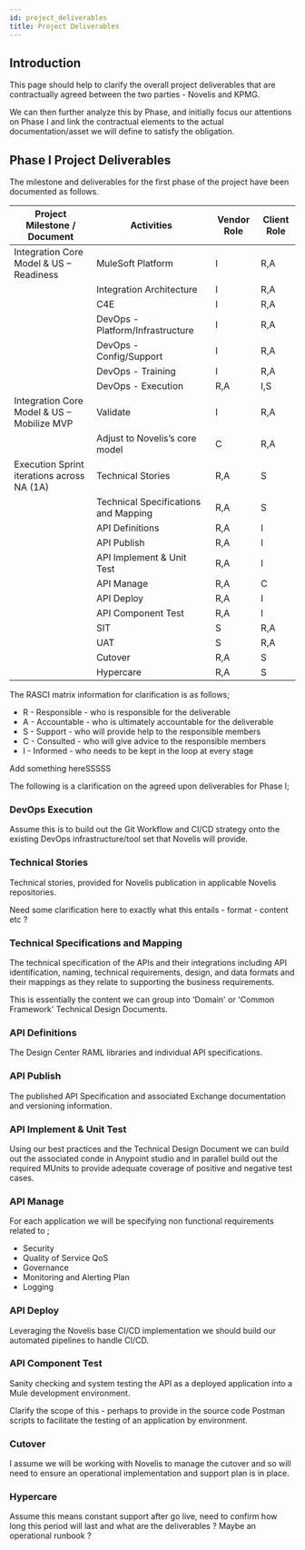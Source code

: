 ```yaml
---
id: project_deliverables
title: Project Deliverables 
---
```


## Introduction

This page should help to clarify the overall project deliverables that are contractually agreed between the two parties - Novelis and KPMG. 

We can then further analyze this by Phase, and initially focus our attentions on Phase I and link the contractual elements to the actual documentation/asset we will define to satisfy the obligation.

## Phase I Project Deliverables

The milestone and deliverables for the first phase of the project have been documented as follows. 

Project Milestone / Document  | Activities                             | Vendor Role | Client Role |
------------------------------|----------------------------------------|-------------|-------------|
Integration Core Model & US – Readiness| MuleSoft Platform             | I           | R,A         |
|                             | Integration Architecture               | I           | R,A         |
|                             | C4E                                    | I           | R,A         |
|                             | DevOps - Platform/Infrastructure       | I           | R,A         |
|                             | DevOps - Config/Support                | I           | R,A         |
|                             | DevOps - Training                      | I           | R,A         |
|                             | DevOps - Execution                     | R,A         | I,S         |
|Integration Core Model & US – Mobilize MVP| Validate                  | I           | R,A         |
|                             | Adjust to Novelis’s core model         | C           | R,A         |
|Execution Sprint iterations across NA (1A) | Technical Stories        | R,A         | S           |
|                             | Technical Specifications and Mapping   | R,A         | S           |           
|                             | API Definitions                        | R,A         | I          |           
|                             | API Publish                            | R,A         | I          |           
|                             | API Implement & Unit Test              | R,A         | I           |           
|                             | API Manage                             | R,A         | C           |           
|                             | API Deploy                             | R,A         | I           |           
|                             | API Component Test                     | R,A         | I          |           
|                             | SIT                                    | S           | R,A          |      
|                             | UAT                                    | S           | R,A         | 
|                             | Cutover                                | R,A         | S          | 
|                             | Hypercare                              | R,A         | S          | 


The RASCI matrix information for clarification is as follows;

- R - Responsible - who is responsible for the deliverable
- A - Accountable - who is ultimately accountable for the deliverable
- S - Support - who will provide help to the responsible members
- C - Consulted - who will give advice to the responsible members
- I - Informed - who needs to be kept in the loop at every stage

Add something hereSSSSS

The following is a clarification on the agreed upon deliverables for Phase I;

### DevOps Execution

Assume this is to build out the Git Workflow and CI/CD strategy onto the existing DevOps infrastructure/tool set that Novelis will provide.

### Technical Stories

Technical stories, provided for Novelis publication in applicable Novelis repositories.

Need some clarification here to exactly what this entails - format - content etc ?

### Technical Specifications and Mapping

The technical specification of the APIs and their integrations including API identification, naming, technical requirements, design, and data formats and their mappings as they relate to supporting the business requirements.

This is essentially the content we can group into 'Domain' or 'Common Framework' Technical Design Documents.

### API Definitions 

The Design Center RAML libraries and individual API specifications. 

### API Publish 

The published API Specification and associated Exchange documentation and versioning information.

### API Implement & Unit Test

Using our best practices and the Technical Design Document we can build out the associated conde in Anypoint studio and in parallel build out the required MUnits to provide adequate coverage of positive and negative test cases.

### API Manage 

For each application we will be specifying non functional requirements related to ;

- Security 
- Quality of Service QoS
- Governance
- Monitoring and Alerting Plan
- Logging

### API Deploy

Leveraging the Novelis base CI/CD implementation we should build our automated pipelines to handle CI/CD.

### API Component Test 

Sanity checking and system testing the API as a deployed application into a Mule development environment.  

Clarify the scope of this  - perhaps to provide in the source code Postman scripts to facilitate the testing of an application by environment.

### Cutover 

I assume we will be working with Novelis to manage the cutover and so will need to ensure an operational implementation and support plan is in place.

### Hypercare

Assume this means constant support after go live, need to confirm how long this period will last and what are the deliverables ? Maybe an operational runbook ?
